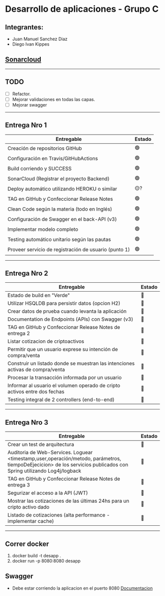 # Desarrollo de aplicaciones - Grupo C

## Integrantes:
- Juan Manuel Sanchez Diaz
- Diego Ivan Kippes

## [Sonarcloud](https://sonarcloud.io/summary/new_code?id=dkippes_desa-unq-grupo-c)

---
## TODO

- [ ] Refactor.
- [ ] Mejorar validaciones en todas las capas.
- [ ] Mejorar swagger

---
## Entrega Nro 1

| Entregable | Estado |
|------------|--------|
| Creación de repositorios GitHub | 🟢     |
| Configuración en Travis/GitHubActions | 🟢     |
| Build corriendo y SUCCESS | 🟢     |
| SonarCloud (Registrar el proyecto Backend) | 🟢     |
| Deploy automático utilizando HEROKU o similar | 🟡?    |
| TAG en GitHub y Confeccionar Release Notes | 🟢     |
| Clean Code según la materia (todo en Inglés) | 🟢     |
| Configuración de Swagger en el back-API (v3) | 🟢     |
| Implementar modelo completo | 🟢     |
| Testing automático unitario según las pautas | 🟢     |
| Proveer servicio de registración de usuario (punto 1) | 🟢     |

---
## Entrega Nro 2

| Entregable | Estado |
|------------|-----|
| Estado de build en "Verde" | 🔴 |
| Utilizar HSQLDB para persistir datos (opcion H2) | 🔴 |
| Crear datos de prueba cuando levanta la aplicación | 🔴 |
| Documentation de Endpoints (APIs) con Swagger (v3) | 🔴 |
| TAG en GitHub y Confeccionar Release Notes de entrega 2 | 🔴 |
| Listar cotizacion de criptoactivos | 🔴 |
| Permitir que un usuario exprese su intención de compra/venta | 🔴 |
| Construir un listado donde se muestran las intenciones activas de compra/venta | 🔴 |
| Procesar la transacción informada por un usuario | 🔴 |
| Informar al usuario el volumen operado de cripto activos entre dos fechas | 🔴 |
| Testing integral de 2 controllers (end-to-end) | 🔴 |

---
## Entrega Nro 3

| Entregable | Estado |
|------------|-----|
| Crear un test de arquitectura | 🔴 |
| Auditoria de Web-Services. Loguear <timestamp,user,operación/metodo, parámetros, tiempoDeEjecicion> de los servicios publicados con Spring utilizando Log4j/logback | 🔴 |
| TAG en GitHub y Confeccionar Release Notes de entrega 3 | 🔴 |
| Segurizar el acceso a la API (JWT) | 🔴 |
| Mostrar las cotizaciones de las últimas 24hs para un cripto activo dado | 🔴 |
| Listado de cotizaciones (alta performance - implementar cache) | 🔴 |
---
## Correr docker

1. docker build -t desapp .
2. docker run -p 8080:8080 desapp

## Swagger
* Debe estar corriendo la aplicacion en el puerto 8080
[Documentacion](http://localhost:8080/swagger-ui/index.html)